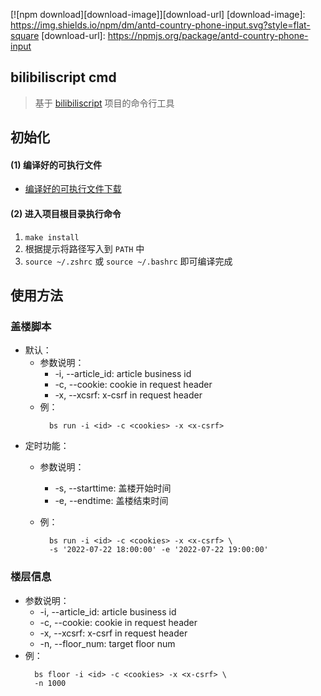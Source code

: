 
[![npm download][download-image]][download-url]
[download-image]: https://img.shields.io/npm/dm/antd-country-phone-input.svg?style=flat-square
[download-url]: https://npmjs.org/package/antd-country-phone-input

## bilibiliscript cmd
> 基于 [bilibiliscript](https://github.com/demoManito/bilibiliscript) 项目的命令行工具

## 初始化
#### (1) 编译好的可执行文件
  - [编译好的可执行文件下载](https://github.com/demoManito/bilibiliscript-cmd/tree/master/bin)
#### (2) 进入项目根目录执行命令
  1. `make install`
  2. 根据提示将路径写入到 `PATH` 中   
  3. `source ~/.zshrc` 或 `source ~/.bashrc` 即可编译完成

## 使用方法
### 盖楼脚本
- 默认：
  - 参数说明：
    - -i, --article_id: article business id
    - -c, --cookie: cookie in request header
    - -x, --xcsrf: x-csrf in request header
  - 例：
    ```shell
      bs run -i <id> -c <cookies> -x <x-csrf> 
      ```
- 定时功能：
  - 参数说明：
    - -s, --starttime: 盖楼开始时间 
    - -e, --endtime: 盖楼结束时间
      
  - 例：  
  
    ```shell
      bs run -i <id> -c <cookies> -x <x-csrf> \
      -s '2022-07-22 18:00:00' -e '2022-07-22 19:00:00'
      ```
    
### 楼层信息
- 参数说明：
  - -i, --article_id: article business id
  - -c, --cookie: cookie in request header
  - -x, --xcsrf: x-csrf in request header
  - -n, --floor_num: target floor num
- 例：
  ```shell
    bs floor -i <id> -c <cookies> -x <x-csrf> \
    -n 1000
    ```



